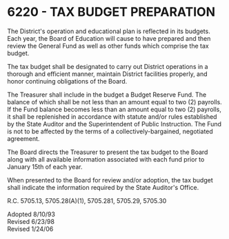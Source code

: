 6220 - TAX BUDGET PREPARATION
=============================

The District's operation and educational plan is reflected in its
budgets. Each year, the Board of Education will cause to have prepared
and then review the General Fund as well as other funds which comprise
the tax budget.

The tax budget shall be designated to carry out District operations in a
thorough and efficient manner, maintain District facilities properly,
and honor continuing obligations of the Board.

The Treasurer shall include in the budget a Budget Reserve Fund. The
balance of which shall be not less than an amount equal to two (2)
payrolls. If the Fund balance becomes less than an amount equal to two
(2) payrolls, it shall be replenished in accordance with statute and/or
rules established by the State Auditor and the Superintendent of Public
Instruction. The Fund is not to be affected by the terms of a
collectively-bargained, negotiated agreement.

The Board directs the Treasurer to present the tax budget to the Board
along with all available information associated with each fund prior to
January 15th of each year.

When presented to the Board for review and/or adoption, the tax budget
shall indicate the information required by the State Auditor's Office.

R.C. 5705.13, 5705.28(A)(1), 5705.281, 5705.29, 5705.30

Adopted 8/10/93\
 Revised 6/23/98\
 Revised 1/24/06
